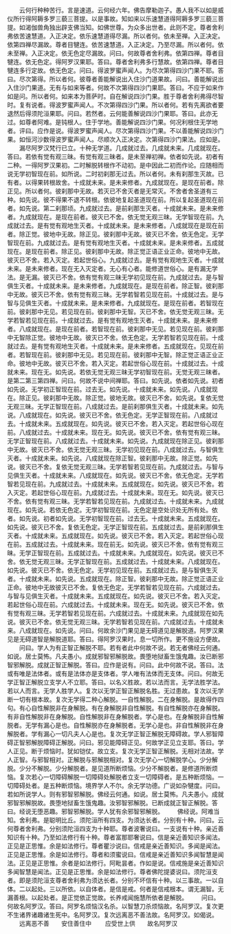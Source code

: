 <!-- { "loadSidebar": true } -->
　　云何行种种苦行。言是速道。云何经六年。佛告摩勒迦子。愚人我不以如是威仪所行得阿耨多罗三藐三菩提。以是事故。知如来以乐速慧道得阿耨多罗三藐三菩提。如渴伽兽角独出辟支佛当知。如佛世尊。为众多出世者。此则不定。尊者舍利弗依苦速慧道。入正决定。依乐速慧道得尽漏。所以者何。依未至禅。入正决定。依第四禅尽漏故。尊者目犍连。依苦速慧道。入正决定。乃至尽漏。所以者何。依未至禅。入正决定。依无色定尽漏故。问曰。何故尊者舍利弗。依第四禅。尊者目犍连。依无色定。得阿罗汉果耶。答曰。尊者舍利弗多行慧故。依第四禅。尊者目犍连多行定故。依无色定。问曰。得波罗蜜声闻人。为尽次第得四沙门果不耶。答曰。尽次第得。所以者何。彼尊者善能解说出入住沙门道果故。问曰。善能解说出入住沙门果道。无有与如来等者。何故不次第得四沙门果耶。答曰。不应于如来作如是问。所以者何。如来本为菩萨时。自在解说四沙门果。胜于尊者舍利弗得尽智时。复有说者。得波罗蜜声闻人。不次第得四沙门果。所以者何。若有先离欲者要退然后得须陀洹果耶。问曰。若然者。云何能善解说四沙门果耶。答曰。此亦无过。如尊者阿难。是钝根人。住于学地。善能解说四沙门果。何况利根住无学地者。评曰。应作是说。得波罗蜜声闻人。尽次第得四沙门果。不以善能解说四沙门果。如恒河沙数得波罗蜜声闻人。尽顺次入正决定。次第得四沙门果法。应如是。
　　漏尽阿罗汉梵行已立。十种无学道。几成就过去。几成就未来。几成就现在。答曰。若依有觉有观三昧。有觉有观三昧者。是未至禅初禅。依者如先说。初者有二种。一得阿罗汉果初。二时解脱转根作不动初。是中因此二初而作论。应随相而说无学初智现在前。如所说。二时初刹那无过去。所以者何。未有刹那生灭故。已有者。以得果转根故舍。十成就未来。是未来修者。九成就现在。是现在前者。除正见。所以者何。彼刹那中无故。若灭已不舍灭者是无常灭。不舍者舍圣道有三种。如先说。彼不得果不退不转根。依彼地复起圣道现在前。所以复起圣道现在前者。如先说。第二刹那顷。九成就过去。是前刹那生灭者。十成就未来。是未来修者。九成就现在。是现在前者。彼灭已不舍。依无觉无观三昧。无学智现在前。九成就过去。是有觉有观地生灭者。十成就未来。是未来修者。八成就现在是现在前者。除正觉。彼地中无故。除正见。彼刹那中无故。彼灭已不舍。依无色定。无学智现在前。九成就过去。是有觉有观地生灭者。十成就未来。是未来修者。五成就现在。是现在前者。除正见。彼刹那中无故。除正觉正语正业正命。彼地中无故。彼灭已不舍。若入灭定。若起世俗心。九成就过去。是有觉有观地生灭者。十成就未来。是未来修者。现在无入灭定者。无心有心者。能修道世俗心。是有漏无学法。是无漏。彼灭已不舍。依有觉有观三昧无学初见现在前。九成就过去。是与智俱生灭者。十成就未来。是未来修者。九成就现在。是现在前者。除正智。彼刹那中无故。彼灭已不舍。依有觉有观三昧。无学若智若见现在前。十成就过去。是与智与见俱生灭者。十成就未来。是未来修者。九成就现在。是现在前者。若智现在前。彼刹那中无见。若见现在前。彼刹那中无智。灭已不舍。依无觉无观三昧。无学若智若见现在前。十成就过去。是有觉有观地生灭者。十成就未来。是未来修者。八成就现在。是现在前者。若智现在前。彼刹那中无见。若见现在前。彼刹那中无智除正觉。彼地中无故。彼灭已不舍。依无色定。无学若智若见现在前。十成就过去。是有觉有观地生灭者。十成就未来。是未来修者。五成就现在。见现在前者。若智现在前。彼刹那中无见。若见现在前。彼刹那中无智。除正觉正语正业正命。彼地中无故。彼灭已不舍。若入灭定。若起世俗心现在前。十成就过去。十成就未来。现在无。如先说。若依无觉无观三昧无学初智现在前。无觉无观三昧者。是第二第三第四禅。问曰。何故不说中间禅耶。答曰。如先说。依者如先说。初者如先说。无学初正智现在前。过去无。如先说。十成就未来。如先说。八成就现在。除正见。彼刹那中无故。除正觉。彼地无故。彼灭已不舍。如先说。复依无觉无观三昧。无学正智现在前。八成就过去。是前刹那俱生灭者。十成就未来。如先说。八成就现在。如先说。彼灭已不舍。依无色定。无学正智现在前。八成就过去。十成就未来。五成就现在。如先说。彼灭已不舍。若入灭定。若起世俗心现在前。八成就过去。十成就未来。现在无。如先说。彼灭已不舍。依有觉有观三昧。无学正智现在前。八成就过去。十成就未来。如先说。九成就现在除正见。彼刹那中无故。彼灭已不舍。依无觉无观三昧。无学初见现在前。八成就过去。与智俱生灭者。十成就未来。如先说。八成就现在除正智。彼刹那中无故。除正觉。如先说。彼灭已不舍。复依无觉无观三昧。无学若智若见现在前。九成就过去。与智与见俱生灭者。十成就未来。八成就现在。如先说。彼灭已不舍。依无色定。无学若智若见现在前。九成就过去。十成就未来。五成就现在。如先说。彼灭已不舍。若入灭定。若起世俗心现在前。九成就过去。十成就未来。现在无。如先说。彼灭已不舍。依有觉有观三昧。无学若智若见现在前。九成就过去。十成就未来。九成就现在。如先说。若依无色定。无学初智现在前。无色定是空处识处无所有处。依者。如先说。初者如先说。无学初智现在前。过去无。十成就未来。五成就现在。如先说。彼灭已不舍。复依无色定。无学正智现在前。五成就过去。是前刹那俱生灭者。十成就未来。五成就现在。如先说。彼灭已不舍。若入灭定。若起世俗心现在前。五成就过去。十成就未来。现在前无。如先说。彼灭已不舍。依有觉有观三昧。无学正智现在前。五成就过去。十成就未来。九成就现在。如先说。彼灭已不舍。依无觉无观三昧。无学正智现在前。五成就过去。十成就未来。八成就现在。如先说。彼灭已不舍。依无色定。无学初见现在前。五成就过去。是与智俱生灭者。十成就未来。如先说。五成就现在。除正智。彼刹那中无故。除正觉正语正业正命。彼地中无故彼灭已不舍。复依无色定。无学若智若见现在前。六成就过去。与智与见俱生灭者。十成就未来。五成就现在。如先说。彼灭已不舍。若入灭定。若起世俗心现在前。六成就过去。十成就未来。现在无。如先说。彼灭已不舍。依有觉有观三昧。无学若智若见现在前。六成就过去。十成就未来。九成就现在如先说。彼灭已不舍。依无觉无观三昧。无学若智若见现在前。六成就过去。十成就未来。八成就现在。如先说。问曰。何故余沙门果见是无碍道见是解脱道。阿罗汉果见是无碍道智是解脱道耶。答曰。得阿罗汉果时。息一切所作。更不施设方便故。
　　问曰。学人为有正智正解脱不耶。若有者此中何故不说。若无者佛经云何通。如说。居士莫怖。凡夫愚小。成就邪智邪解脱故。畏堕地狱畜生饿鬼趣。汝已断邪智邪解脱。成就正智正解脱。答曰。应作是说有。问曰。此中何故不说。答曰。法或有唯是法体者。或有是法体亦是支体者。学人唯有法体而无支体。问曰。何故无学正智正解脱立支学人不立耶。答曰。以名义胜故。若以法而言。无学法胜学法。若以人而言。无学人胜学人。复次以无学正智正解脱名胜。无过患故。复次以无学断一切有根本故。复次无学得二种心解脱。一自性解脱。二在身解脱。是故得作四句。有心自性解脱非在身解脱。有在身解脱非自性解脱。有自性解脱亦在身解脱。有非自性解脱非在身解脱。自性解脱非在身解脱者。学心是也。在身解脱非自性解脱者。无学有漏心是也。自性解脱亦在身解脱者。无学心是也。非自性解脱非在身解脱者。学有漏心一切凡夫人心是也。复次无学正智正解脱无障碍故。学人邪智障碍正智邪解脱障碍正解脱。问曰。邪见能障碍正见。何故学正见立支耶。答曰。学人正见。断于烦恼时。犹如铠仗。故立支。复次无学正智正解脱。无相对法故。学人正智。与邪智相对。正解脱与邪解脱相对。复次无学心一切解脱学心。少分解脱。少分不解脱。少分解脱者。是见道所断烦恼。少分不解脱者。是修道所断烦恼。复次若心一切障碍解脱一切障碍处解脱者立支一切障碍者。是五种断烦恼。一切障碍处者。是五种断烦恼。境界学人不尔。余无学功德。广说如杂犍度。问曰。若如所说学人。则有邪智邪解脱。佛经云何通。如说。居士莫怖。凡夫愚小。成就邪智邪解脱故。畏堕地狱畜生饿鬼趣。汝邪智邪解脱。已断成就正智正解脱。答曰。经说无堕恶趣。邪智邪解脱。学人犹有余邪智邪解脱。
　　佛经说。阿难当知。舍利弗。是聪明比丘。须陀洹所有四支。为须达长者。分别有十种。问曰。云何尊者舍利弗。分别须陀洹四支为十种耶。尊者波奢说曰。一支说有十种。亲近善知识有十种。乃至如法修行有十种。尊者富那耶奢说曰。信是亲近善知识多闻法。正见是正思惟。余是如法修行。尊者瞿沙说曰。信戒是亲近善知识。多闻是闻法。正见是正思惟。余是如法修行。尊者和须蜜说曰。信戒是亲近善知识多闻智慧是闻法。正见是正思惟。余者是如法修行。阿毗昙者。作如是说。信戒施是亲近善知识多闻智慧是闻法。正见是正思惟。余是如法修行。尊者佛陀提婆说曰。须陀洹支者。即是须陀洹支尊者舍利弗为须达长者。分别不坏信有十种。以三事故。一以自体。二以起处。三以所依。以自体者。是信是戒。何者是信戒根本。谓无漏智。无漏善根。以起处者。是正觉依正觉故。长养戒闻施慧所依者是解脱。
　　问曰。何故名阿罗汉。答曰。阿罗名烦恼汉名杀。以智慧刀杀烦恼故。名阿罗汉。复次更不生诸界诸趣诸生死中。名阿罗汉。复次远离恶不善法故。名阿罗汉。如偈说。
　　远离恶不善　　安住善住中
　　应受世上供　　故名阿罗汉
